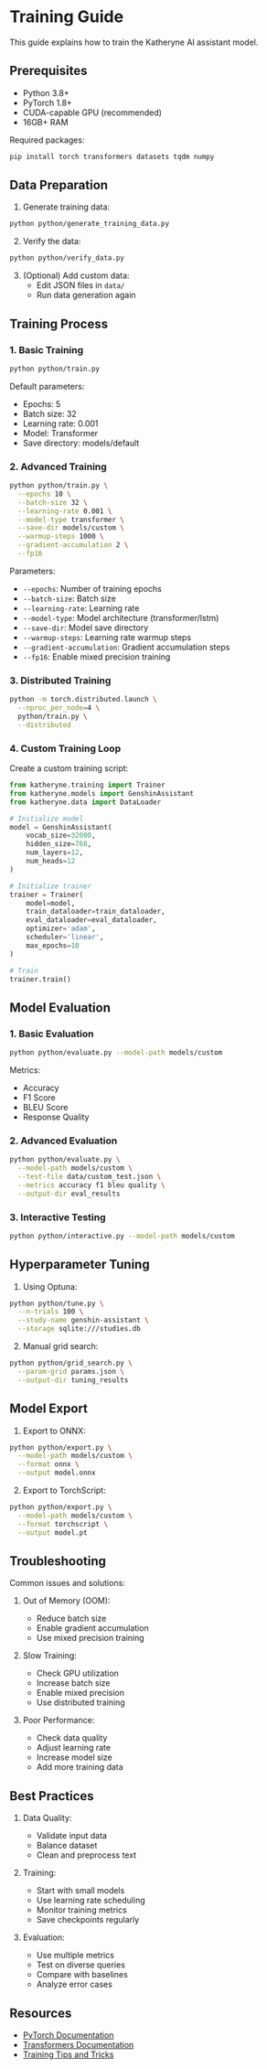 # Training Guide

This guide explains how to train the Katheryne AI assistant model.

## Prerequisites

- Python 3.8+
- PyTorch 1.8+
- CUDA-capable GPU (recommended)
- 16GB+ RAM

Required packages:
```bash
pip install torch transformers datasets tqdm numpy
```

## Data Preparation

1. Generate training data:
```bash
python python/generate_training_data.py
```

2. Verify the data:
```bash
python python/verify_data.py
```

3. (Optional) Add custom data:
   - Edit JSON files in `data/`
   - Run data generation again

## Training Process

### 1. Basic Training

```bash
python python/train.py
```

Default parameters:
- Epochs: 5
- Batch size: 32
- Learning rate: 0.001
- Model: Transformer
- Save directory: models/default

### 2. Advanced Training

```bash
python python/train.py \
  --epochs 10 \
  --batch-size 32 \
  --learning-rate 0.001 \
  --model-type transformer \
  --save-dir models/custom \
  --warmup-steps 1000 \
  --gradient-accumulation 2 \
  --fp16
```

Parameters:
- `--epochs`: Number of training epochs
- `--batch-size`: Batch size
- `--learning-rate`: Learning rate
- `--model-type`: Model architecture (transformer/lstm)
- `--save-dir`: Model save directory
- `--warmup-steps`: Learning rate warmup steps
- `--gradient-accumulation`: Gradient accumulation steps
- `--fp16`: Enable mixed precision training

### 3. Distributed Training

```bash
python -m torch.distributed.launch \
  --nproc_per_node=4 \
  python/train.py \
  --distributed
```

### 4. Custom Training Loop

Create a custom training script:

```python
from katheryne.training import Trainer
from katheryne.models import GenshinAssistant
from katheryne.data import DataLoader

# Initialize model
model = GenshinAssistant(
    vocab_size=32000,
    hidden_size=768,
    num_layers=12,
    num_heads=12
)

# Initialize trainer
trainer = Trainer(
    model=model,
    train_dataloader=train_dataloader,
    eval_dataloader=eval_dataloader,
    optimizer='adam',
    scheduler='linear',
    max_epochs=10
)

# Train
trainer.train()
```

## Model Evaluation

### 1. Basic Evaluation

```bash
python python/evaluate.py --model-path models/custom
```

Metrics:
- Accuracy
- F1 Score
- BLEU Score
- Response Quality

### 2. Advanced Evaluation

```bash
python python/evaluate.py \
  --model-path models/custom \
  --test-file data/custom_test.json \
  --metrics accuracy f1 bleu quality \
  --output-dir eval_results
```

### 3. Interactive Testing

```bash
python python/interactive.py --model-path models/custom
```

## Hyperparameter Tuning

1. Using Optuna:
```bash
python python/tune.py \
  --n-trials 100 \
  --study-name genshin-assistant \
  --storage sqlite:///studies.db
```

2. Manual grid search:
```bash
python python/grid_search.py \
  --param-grid params.json \
  --output-dir tuning_results
```

## Model Export

1. Export to ONNX:
```bash
python python/export.py \
  --model-path models/custom \
  --format onnx \
  --output model.onnx
```

2. Export to TorchScript:
```bash
python python/export.py \
  --model-path models/custom \
  --format torchscript \
  --output model.pt
```

## Troubleshooting

Common issues and solutions:

1. Out of Memory (OOM):
   - Reduce batch size
   - Enable gradient accumulation
   - Use mixed precision training

2. Slow Training:
   - Check GPU utilization
   - Increase batch size
   - Enable mixed precision
   - Use distributed training

3. Poor Performance:
   - Check data quality
   - Adjust learning rate
   - Increase model size
   - Add more training data

## Best Practices

1. Data Quality:
   - Validate input data
   - Balance dataset
   - Clean and preprocess text

2. Training:
   - Start with small models
   - Use learning rate scheduling
   - Monitor training metrics
   - Save checkpoints regularly

3. Evaluation:
   - Use multiple metrics
   - Test on diverse queries
   - Compare with baselines
   - Analyze error cases

## Resources

- [PyTorch Documentation](https://pytorch.org/docs/)
- [Transformers Documentation](https://huggingface.co/docs/transformers/)
- [Training Tips and Tricks](https://huggingface.co/docs/transformers/training)